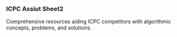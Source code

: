 ### ICPC Assiut Sheet2
Comprehensive resources aiding ICPC competitors with algorithmic concepts, problems, and solutions.
